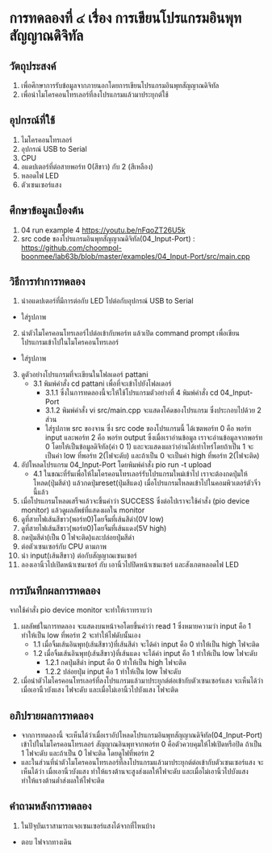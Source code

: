 # การทดลองที่ ๔ เรื่อง การเขียนโปรแกรมอินพุทสัญญาณดิจิทัล

## วัตถุประสงค์
1. เพื่อศึกษาการรับข้อมูลจากภายนอกโดยการเขียนโปรแกรมอินพุทสัญญาณดิจิทัล
2. เพื่อนำไมโครคอนโทรเลอร์ที่ลงโปรแกรมแล้วมาประยุกต์ใช้

## อุปกรณ์ที่ใช้
1. ไมโครคอนโทรเลอร์
2. อุปกรณ์ USB to Serial
3. CPU
4. อแดปเตอร์ที่ต่อสายพอร์ท 0(สีขาว) กับ 2 (สีเหลือง)
5. หลอดไฟ LED
6. ตัวเซนเซอร์แสง

## ศึกษาข้อมูลเบื้องต้น
1. 04 run example 4 https://youtu.be/nFqoZT26U5k
2. src code ของโปรแกรมอินพุทสัญญาณดิจิทัล(04_Input-Port) : https://github.com/choompol-boonmee/lab63b/blob/master/examples/04_Input-Port/src/main.cpp

## วิธีการทำการทดลอง
1. นำอแดปเตอร์ที่มีการต่อกับ LED ไปต่อกับอุปกรณ์ USB to Serial 
* ใส่รูปภาพ
2. นำตัวไมโครคอนโทรเลอร์ไปต่อเข้ากับพอร์ท แล้วเปิด command prompt เพื่อเขียนโปรแกรมเข้าไปในไมโครคอนโทรเลอร์
* ใส่รูปภาพ
3. ดูตัวอย่างโปรแกรมที่จะเขียนในโฟลเดอร์ pattani
    * 3.1 พิมพ์คำสั่ง cd pattani เพื่อที่จะเข้าไปยังโฟลเดอร์
      * 3.1.1 ซึ่งในการทดลองนี้จะให้ใช้โปรแกรมตัวอย่างที่ 4 พิมพ์คำสั่ง cd 04_Input-Port
      * 3.1.2 พิมพ์คำสั่ง vi src/main.cpp จะแสดงโค้ดของโปรแกรม ซึ่งประกอบไปด้วย 2 ส่วน
      * ใส่รูปภาพ src ของจาน
  ซึ่ง src code ของโปรแกรมนี้ ได้เซตพอร์ท 0 คือ พอร์ท input และพอร์ท 2 คือ พอร์ท output ซึ่งเมื่อเราอ่านข้อมูล เราจะอ่านข้อมูลจากพอร์ท 0 โดยให้เป็นข้อมูลดิจิทัล(ค่า 0 1) และจะแสดงผลว่าอ่านได้เท่าไหร่โดยถ้าเป็น 1 จะเป็นค่า low ที่พอร์ท 2(ไฟจะดับ) และถ้าเป็น 0 จะเป็นค่า high ที่พอร์ท 2(ไฟจะติด)
4. อัปโหลดโปรแกรม 04_Input-Port โดยพิมพ์คำสั่ง pio run -t upload
    * 4.1 ในขณะที่รันเพื่อให้ไมโครคอนโทรเลอร์รับโปรแกรมใหม่เข้าไป เราจะต้องกดปุ่มให้โหลด(ปุ่มสีดำ) แล้วกดปุ่มreset(ปุ่มสีแดง) เมื่อโปรแกรมโหลดเข้าไปในคอมพิวเตอร์ตัวจิ๋วนี้แล้ว
5. เมื่อโปรแกรมโหลดเสร็จแล้วจะขึ้นคำว่า SUCCESS ซึ่งต่อไปเราจะใช้คำสั่ง (pio device monitor) แล้วดูผลลัพธ์ที่แสดงผลใน monitor 
6. ดูที่สายไฟเส้นสีขาว(พอร์ท0)โดยจิ้มที่เส้นสีดำ(0V low)
7. ดูที่สายไฟเส้นสีขาว(พอร์ท0)โดยจิ้มที่เส้นแดง(5V high)
8. กดปุ่มสีดำ(เป็น 0 ไฟจะติด)และปล่อยปุ่มสีดำ
9. ต่อตัวเซนเซอร์กับ CPU ตามภาพ
10. นำ input(เส้นสีขาว) ต่อกับสัญญาณเซนเซอร์
11. ลองเอานิ้วไปเปิดหน้าเซนเซอร์ กับ เอานิ้วไปปิดหน้าเซนเซอร์ และสังเกตหลอดไฟ LED

## การบันทึกผลการทดลอง
จากใช้คำสั่ง pio device monitor จะทำให้เราทราบว่า
1. ผลลัพธ์ในการทดลอง จะแสดงบนหน้าจอโดยขึ้นคำว่า read 1 ซึ่งหมายความว่า input คือ 1 ทำให้เป็น low ที่พอร์ท 2 จะทำให้ไฟดับนั้นเอง
     * 1.1 เมื่อจิ้มเส้นอินพุท(เส้นสีขาว)ที่เส้นสีดำ จะได้ค่า input คือ 0 ทำให้เป็น high ไฟจะติด
     * 1.2 เมื่อจิ้มเส้นอินพุท(เส้นสีขาว)ที่เส้นแดง จะได้ค่า input คือ 1 ทำให้เป็น low ไฟจะดับ
          * 1.2.1 กดปุ่มสีดำ input คือ 0 ทำให้เป็น high ไฟจะติด
          * 1.2.2 ปล่อยปุ่ม input คือ 1 ทำให้เป็น low ไฟจะดับ
2. เมื่อนำตัวไมโครคอนโทรเลอร์ที่ลงโปรแกรมแล้วมาประยุกต์ต่อเข้ากับตัวเซนเซอร์แสง จะเห็นได้ว่า เมื่อเอานิ้วบังแสง ไฟจะดับ และเมื่อไม่เอานิ้วไปบังแสง ไฟจะติด
## อภิปรายผลการทดลอง
* จากการทดลองนี้ จะเห็นได้ว่าเมื่อเราอัปโหลดโปรแกรมอินพุทสัญญาณดิจิทัล(04_Input-Port) เข้าไปในไมโครคอนโทรเลอร์ สัญญาณอินพุทจากพอร์ท 0 คือตัวควบคุมให้ไฟเปิดหรือปิด
ถ้าเป็น 1 ไฟจะดับ และถ้าเป็น 0 ไฟจะติด โดยดูไฟที่พอร์ท 2
* และในส่วนที่นำตัวไมโครคอนโทรเลอร์ที่ลงโปรแกรมแล้วมาประยุกต์ต่อเข้ากับตัวเซนเซอร์แสง จะเห็นได้ว่า เมื่อเอานิ้วบังแสง ทำให้แรงต้านจะสูงส่งผลให้ไฟจะดับ และเมื่อไม่เอานิ้วไปบังแสง ทำให้แรงต้านต่ำส่งผลให้ไฟจะติด
## คำถามหลังการทดลอง
1. ในปัจุบันเราสามารถเจอเซนเซอร์แสงได้จากที่ไหนบ้าง
* ตอบ ไฟจากทางเดิน
